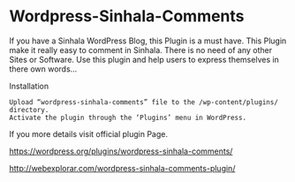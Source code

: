 Wordpress-Sinhala-Comments
==========================

If you have a Sinhala WordPress Blog, this Plugin is a must have. This Plugin make it really easy to comment in Sinhala. There is no need of any other Sites or Software.
Use this plugin and help users to express themselves in there own words…


Installation

    Upload “wordpress-sinhala-comments” file to the /wp-content/plugins/ directory.
    Activate the plugin through the ‘Plugins’ menu in WordPress.

If you more details visit official plugin Page.

https://wordpress.org/plugins/wordpress-sinhala-comments/

http://webexplorar.com/wordpress-sinhala-comments-plugin/

